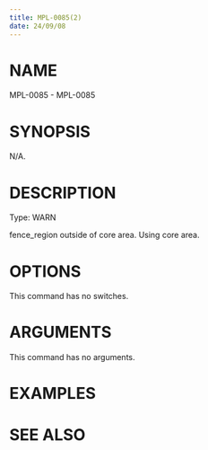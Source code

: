 ```yaml
---
title: MPL-0085(2)
date: 24/09/08
---
```


# NAME

MPL-0085 - MPL-0085

# SYNOPSIS

N/A.

# DESCRIPTION

Type: WARN

fence_region outside of core area. Using core area.

# OPTIONS

This command has no switches.

# ARGUMENTS

This command has no arguments.

# EXAMPLES

# SEE ALSO
